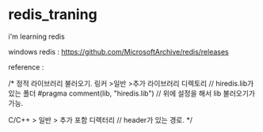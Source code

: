 # redis_traning
i'm learning redis



windows redis :
https://github.com/MicrosoftArchive/redis/releases

reference : 

/* 
정적 라이브러리 불러오기.
링커 >일반 >추가 라이브러리 디렉토리 // hiredis.lib가 있는 폴더
#pragma comment(lib, "hiredis.lib") // 위에 설정을 해서 lib 불러오기가 가능.

C/C++ > 일반 > 추가 포함 디렉터리 // header가 있는 경로.
*/